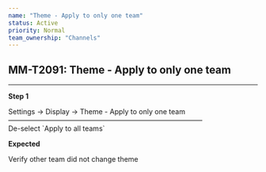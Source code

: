 ```yaml
---
name: "Theme - Apply to only one team"
status: Active
priority: Normal
team_ownership: "Channels"
---
```


## MM-T2091: Theme - Apply to only one team

---

**Step 1**

Settings -> Display -> Theme - Apply to only one team\
————————————————————————————\
De-select \`Apply to all teams\`

**Expected**

Verify other team did not change theme
